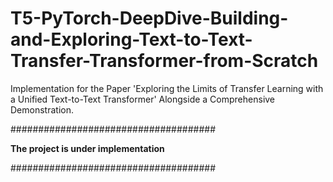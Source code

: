 # T5-PyTorch-DeepDive-Building-and-Exploring-Text-to-Text-Transfer-Transformer-from-Scratch
Implementation for the Paper 'Exploring the Limits of Transfer Learning with a Unified Text-to-Text Transformer' Alongside a Comprehensive Demonstration.

#####################################

**The project is under implementation**

#####################################
